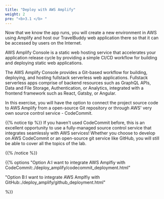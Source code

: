 ```yaml
---
title: "Deploy with AWS Amplify"
weight: 2
pre: "<b>3.1 </b> "
---
```


Now that we know the app runs, you will create a new environment in AWS using Amplify and host our TravelBuddy web application there so that it can be accessed by users on the Internet.

AWS Amplify Console is a static web hosting service that accelerates your application release cycle by providing a simple CI/CD workflow for building and deploying static web applications.

The AWS Amplify Console provides a Git-based workflow for building, deploying, and hosting fullstack serverless web applications. Fullstack serverless apps comprise of backend resources such as GraphQL APIs, Data and File Storage, Authentication, or Analytics, integrated with a frontend framework such as React, Gatsby, or Angular.

In this exercise, you will have the option to connect the project source code to AWS Amplify from a open-source Git repository or through AWS' very own source control service - CodeCommit. 

{{% notice tip %}}
If you haven't used CodeCommit before, this is an excellent opportunity to use a fully-managed source control service that integrates seamlessly with AWS services! Whether you choose to develop on AWS CodeCommit or an open-source git service like GitHub, you will still be able to cover all the topics of the lab.

{{% /notice %}}

{{% options "Option A:I want to integrate AWS Amplfiy with CodeCommit:./deploy_amplify/codecommit_deployment.html" 

"Option B:I want to integrate AWS Amplfiy with GitHub:./deploy_amplify/github_deployment.html"

%}}

